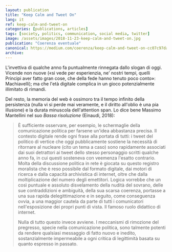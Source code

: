 ```yaml
---
layout: publication
title: "Keep Calm and Tweet On"
lang: it
ref: keep-calm-and-tweet-on
categories: [publications, articles]
tags: [society, politics, communication, social media, twitter]
image: /assets/images/2018-11-23-keep-calm-and-tweet-on.jpg
publication: "Coerenza eventuale"
canonical: https://medium.com/coerenza/keep-calm-and-tweet-on-cc07c97da374
archive:
---
```


L'invettiva di qualche anno fa puntualmente rinnegata dallo slogan di oggi. Vicende non nuove («si vede per esperienzia, ne' nostri tempi, quelli Principi aver fatto gran cose, che della fede hanno tenuto poco conto»: Machiavelli); ma che l'età digitale complica in un gioco potenzialmente illimitato di rimandi.

Del resto, la memoria del web è ossimoro tra il tempo infinito della persistenza (nulla vi si perde mai veramente, e il diritto all'oblio è una pia illusione) e la durata minuscola dell'attention span. Lo dice bene Massimo Mantellini nel suo *Bassa risoluzione* (Einaudi, 2018):

> È sufficiente osservare, per esempio, le schermaglie della comunicazione politica per farsene un'idea abbastanza precisa. Il contesto digitale rende ogni frase alla portata di tutti: i tweet del politico di vertice che oggi pubblicamente sostiene la necessità di ritornare al nucleare (cito un tema a caso) sono rapidamente associati dai suoi detrattori ai tweet dello stesso personaggio scritti qualche anno fa, in cui questi sosteneva con veemenza l'esatto contrario. Molta della discussione politica in rete è giocata su questo registro moralista che è reso possibile dal formato digitale, dai motori di ricerca e dalla capacità archivistica di internet, oltre che dalla moltiplicazione del numero degli emettitori. Logica vorrebbe che un così puntuale e assoluto disvelamento della nudità del sovrano, delle sue contraddizioni e ambiguità, della sua scarsa coerenza, portasse a una sua rapida delegittimazione e in seguito, come conseguenza ovvia, a una maggior cautela da parte di tutti i comunicatori nell'esposizione dei propri punti di vista. Il famoso ruolo didattico di internet.
>
> Nulla di tutto questo invece avviene. I meccanismi di rimozione del pregresso, specie nella comunicazione politica, sono talmente potenti da rendere qualsiasi messaggio di fatto nuovo e inedito, sostanzialmente impermeabile a ogni critica di legittimità basata su quanto espresso in passato.
